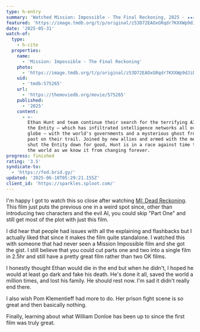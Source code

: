 ```yaml
---
type: h-entry
summary: 'Watched Mission: Impossible - The Final Reckoning, 2025 - ★★★½'
featured: 'https://image.tmdb.org/t/p/original/z53D72EAOxGRqdr7KXXWp9dJiDe.jpg'
date: '2025-05-31'
watch-of:
  type:
    - h-cite
  properties:
    name:
      - 'Mission: Impossible - The Final Reckoning'
    photo:
      - 'https://image.tmdb.org/t/p/original/z53D72EAOxGRqdr7KXXWp9dJiDe.jpg'
    uid:
      - 'tmdb:575265'
    url:
      - 'https://themoviedb.org/movie/575265'
    published:
      - '2025'
    content:
      - >-
        Ethan Hunt and team continue their search for the terrifying AI known as
        the Entity — which has infiltrated intelligence networks all over the
        globe — with the world's governments and a mysterious ghost from Hunt's
        past on their trail. Joined by new allies and armed with the means to
        shut the Entity down for good, Hunt is in a race against time to prevent
        the world as we know it from changing forever.
progress: finished
rating: '3.5'
syndicate-to:
  - 'https://fed.brid.gy/'
updated: '2025-06-10T05:29:21.155Z'
client_id: 'https://sparkles.sploot.com/'
---
```

I'm happy I got to watch this so close after watching [MI: Dead Reckoning](/watched/1747546413-mission-impossible---dead-reckoning-part-one-2023/). This film just puts the previous one in a weird spot since, other than introducing two characters and the evil AI, you could skip "Part One" and still get most of the plot with just this film.

I did hear that people had issues with all the explaining and flashbacks but I actually liked that since it makes the film quite standalone. I watched this with someone that had never seen a Mission Impossible film and she got the gist. I still believe that you could cut parts one and two into a single film in 2.5hr and still have a pretty great film rather than two OK films.

<spoiler>I honestly thought Ethan would die in the end but when he didn't, I hoped he would at least go dark and fake his death. He's done it all, saved the world a million times, and lost his family. He should rest now. I'm sad it didn't really end there.

I also wish Pom Klementieff had more to do. Her prison fight scene is so great and then basically nothing.

Finally, learning about what William Donloe has been up to since the first film was truly great.</spoiler>
